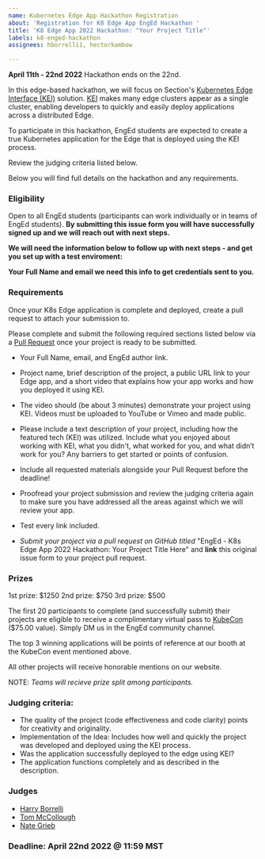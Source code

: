 ```yaml
---
name: Kubernetes Edge App Hackathon Registration
about: 'Registration for K8 Edge App EngEd Hackathon '
title: 'K8 Edge App 2022 Hackathon: "Your Project Title"'
labels: k8-enged-hackathon
assignees: hborrelli1, hectorkambow

---
```


**April 11th - 22nd 2022** Hackathon ends on the 22nd.

In this edge-based hackathon, we will focus on Section's [Kubernetes Edge Interface (KEI)](https://www.section.io/docs/explanations/kei/) solution. [KEI](https://www.section.io/kubernetes-edge-interface/) makes many edge clusters appear as a single cluster, enabling developers to quickly and easily deploy applications across a distributed Edge.

To participate in this hackathon, EngEd students are expected to create a true Kubernetes application for the Edge that is deployed using the KEI process.

Review the judging criteria listed below.

Below you will find full details on the hackathon and any requirements.

### Eligibility
Open to all EngEd students (participants can work individually or in teams of EngEd students). **By submitting this issue form you will have successfully signed up and we will reach out with next steps.** 

**We will need the information below to follow up with next steps - and get you set up with a test enviroment:**

**Your Full Name and email we need this info to get credentials sent to you.**

### Requirements
Once your K8s Edge application is complete and deployed, create a pull request to attach your submission to. 

Please complete and submit the following required sections listed below via a [Pull Request](https://github.com/section-engineering-education/engineering-education/compare) once your project is ready to be submitted. 

- Your Full Name, email, and EngEd author link.

- Project name, brief description of the project, a public URL link to your Edge app, and a short video that explains how your app works and how you deployed it using KEI. 

- The video should (be about 3 minutes) demonstrate your project using KEI. Videos must be uploaded to YouTube or Vimeo and made public.

- Please include a text description of your project, including how the featured tech (KEI) was utilized. Include what you enjoyed about working with KEI, what you didn't, what worked for you, and what didn’t work for you? Any barriers to get started or points of confusion.

- Include all requested materials alongside your Pull Request before the deadline!

- Proofread your project submission and review the judging criteria again to make sure you have addressed all the areas against which we will review your app.

- Test every link included.

- _Submit your project via a pull request on GitHub titled_ "EngEd - K8s Edge App 2022 Hackathon: Your Project Title Here" and **link** this original issue form to your project pull request.

### Prizes
1st prize: $1250
2nd prize: $750
3rd prize: $500

The first 20 participants to complete (and successfully submit) their projects are eligible to receive a complimentary virtual pass to [KubeCon](https://events.linuxfoundation.org/kubecon-cloudnativecon-europe/) ($75.00 value). Simply DM us in the EngEd community channel.

The top 3 winning applications will be points of reference at our booth at the KubeCon event mentioned above.

All other projects will receive honorable mentions on our website.

NOTE: *Teams will recieve prize split among participants.*

### Judging criteria: 
- The quality of the project (code effectiveness and code clarity) points for creativity and originality.
- Implementation of the Idea: Includes how well and quickly the project was developed and deployed using the KEI process.
- Was the application successfully deployed to the edge using KEI?
- The application functions completely and as described in the description.

### Judges
- [Harry Borrelli](https://www.linkedin.com/in/harryborrelli/)
- [Tom McCollough](https://www.linkedin.com/in/wtmccollough/)
- [Nate Grieb](https://www.linkedin.com/in/nate-grieb-44241654/)


### Deadline: April 22nd 2022 @ 11:59 MST

